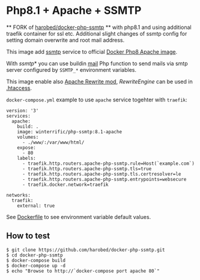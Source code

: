# Php8.1 + Apache + SSMTP

** FORK of [harobed/docker-php-ssmtp](https://github.com/harobed/docker-php-ssmtp) ** with php8.1 and using additional traefik container for ssl etc. Additional slight changes of ssmtp config for setting domain overwrite and root mail address.

This image add [ssmtp](https://wiki.archlinux.org/index.php/SSMTP) service to official
[Docker Php8 Apache image](https://github.com/docker-library/php/).

With *ssmtp** you can use buildin [mail](http://php.net/manual/en/function.mail.php) Php function
to send mails via smtp server configured by `SSMTP_*` environment variables.

This image enable also [Apache Rewrite mod](http://httpd.apache.org/docs/current/mod/mod_rewrite.html), *RewriteEngine* can be used in [.htaccess](www/.htaccess).

`docker-compose.yml` example to use `apache` service togehter with `traefik`:

```
version: '3'
services:
  apache:
    build: .
    image: winterrific/php-ssmtp:8.1-apache
    volumes:
      - ./www/:/var/www/html/
    expose:
      - 80
    labels:
      - traefik.http.routers.apache-php-ssmtp.rule=Host(`example.com`)
      - traefik.http.routers.apache-php-ssmtp.tls=true
      - traefik.http.routers.apache-php-ssmtp.tls.certresolver=le
      - traefik.http.routers.apache-php-ssmtp.entrypoints=websecure
      - traefik.docker.network=traefik

networks:
  traefik:
    external: true
```

See [Dockerfile](Dockerfile) to see environment variable default values.


## How to test

```
$ git clone https://github.com/harobed/docker-php-ssmtp.git
$ cd docker-php-ssmtp
$ docker-compose build
$ docker-compose up -d
$ echo "Browse to http://`docker-compose port apache 80`"
```
